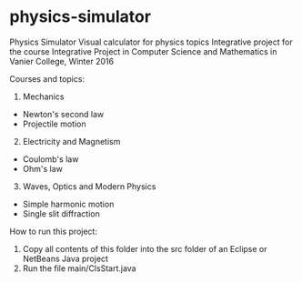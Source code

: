 # physics-simulator
Physics Simulator
Visual calculator for physics topics
Integrative project for the course Integrative Project in Computer Science and Mathematics in Vanier College, Winter 2016

Courses and topics:
1. Mechanics
* Newton's second law
* Projectile motion
2. Electricity and Magnetism
* Coulomb's law
* Ohm's law
3. Waves, Optics and Modern Physics
* Simple harmonic motion
* Single slit diffraction

How to run this project:
1. Copy all contents of this folder into the src folder of an Eclipse or NetBeans Java project
2. Run the file main/ClsStart.java